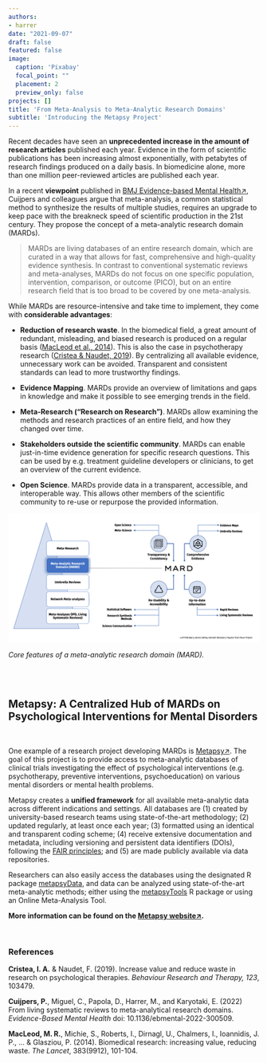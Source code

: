 ```yaml
---
authors:
- harrer
date: "2021-09-07"
draft: false
featured: false
image:
  caption: 'Pixabay'
  focal_point: ""
  placement: 2
  preview_only: false
projects: []
title: 'From Meta-Analysis to Meta-Analytic Research Domains'
subtitle: 'Introducing the Metapsy Project'
---
```


Recent decades have seen an **unprecedented increase in the amount of research articles** published each year. Evidence in the form of scientific publications has been increasing almost exponentially, with petabytes of research findings produced on a daily basis. In biomedicine alone, more than one million peer-reviewed articles are published each year.

In a recent **viewpoint** published in <a href="https://ebmh.bmj.com/content/early/2022/07/19/ebmental-2022-300509" target="_blank">BMJ Evidence-based Mental Health↗</a>, Cuijpers and colleagues argue that meta-analysis, a common statistical method to synthesize the results of multiple studies, requires an upgrade to keep pace with the breakneck speed of scientific production in the 21st century. They propose the concept of a meta-analytic research domain (MARDs).

> MARDs are living databases of an entire research domain, which are curated in a way that allows for fast, comprehensive and high-quality evidence synthesis. In contrast to conventional systematic reviews and meta-analyses, MARDs do not focus on one specific population, intervention, comparison, or outcome (PICO), but on an entire research field that is too broad to be covered by one meta-analysis.

While MARDs are resource-intensive and take time to implement, they come with **considerable advantages**:

- **Reduction of research waste**. In the biomedical field, a great amount of redundant, misleading, and biased research is produced on a regular basis ([MacLeod et al., 2014](https://www.thelancet.com/pdfs/journals/lancet/PIIS0140-6736(13)62329-6.pdf)). This is also the case in psychotherapy research ([Cristea & Naudet, 2019](https://www.sciencedirect.com/science/article/abs/pii/S0005796719301652)). By centralizing all available evidence, unnecessary work can be avoided. Transparent and consistent standards can lead to more trustworthy findings.


- **Evidence Mapping**. MARDs provide an overview of limitations and gaps in knowledge and make it possible to see emerging trends in the field.


- **Meta-Research (“Research on Research”)**. MARDs allow examining the methods and research practices of an entire field, and how they changed over time.

- **Stakeholders outside the scientific community**. MARDs can enable just-in-time evidence generation for specific research questions. This can be used by e.g. treatment guideline developers or clinicians, to get an overview of the current evidence.

- **Open Science**. MARDs provide data in a transparent, accessible, and interoperable way. This allows other members of the scientific community to re-use or repurpose the provided information.

![Metapsy](mard.png)

*Core features of a meta-analytic research domain (MARD).*

<br>
<br>

## Metapsy: A Centralized Hub of MARDs on Psychological Interventions for Mental Disorders

<br>

One example of a research project developing MARDs is <a href="https://www.metapsy.org">Metapsy↗</a>. The goal of this project is to provide access to meta-analytic databases of clinical trials investigating the effect of psychological interventions (e.g. psychotherapy, preventive interventions, psychoeducation) on various mental disorders or mental health problems. 

Metapsy creates a **unified framework** for all available meta-analytic data across different indications and settings. All databases are (1) created by university-based research teams using state-of-the-art methodology; (2) updated regularly, at least once each year; (3) formatted using an identical and transparent coding scheme; (4) receive extensive documentation and metadata, including versioning and persistent data identifiers (DOIs), following the [FAIR principles](https://www.go-fair.org/fair-principles/); and (5) are made publicly available via data repositories. 

Researchers can also easily access the databases using the designated R package [metapsyData](https://data.metapsy.org/), and data can be analyzed using state-of-the-art meta-analytic methods; either using the [metapsyTools](https://data.metapsy.org/) R package or using an Online Meta-Analysis Tool.

**More information can be found on the [Metapsy website↗](https://www.metapsy.org/).**

<br>


### References


**Cristea, I. A.** & Naudet, F. (2019). Increase value and reduce waste in research on psychological therapies. *Behaviour Research and Therapy, 123*, 103479.

**Cuijpers, P.**, Miguel, C., Papola, D., Harrer, M., and Karyotaki, E. (2022) From living systematic reviews to meta-analytical research domains. *Evidence-Based Mental Health* doi: 10.1136/ebmental-2022-300509.

**MacLeod, M. R.**, Michie, S., Roberts, I., Dirnagl, U., Chalmers, I., Ioannidis, J. P., ... & Glasziou, P. (2014). Biomedical research: increasing value, reducing waste. *The Lancet*, 383(9912), 101-104.


<br>

